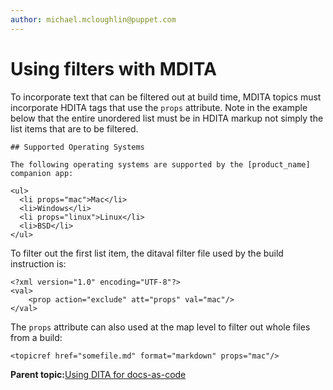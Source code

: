 ```yaml
---
author: michael.mcloughlin@puppet.com
---
```


# Using filters with MDITA

To incorporate text that can be filtered out at build time, MDITA topics must incorporate HDITA tags that use the `props` attribute. Note in the example below that the entire unordered list must be in HDITA markup not simply the list items that are to be filtered.

```
## Supported Operating Systems

The following operating systems are supported by the [product_name] companion app:

<ul>
  <li props="mac">Mac</li>
  <li>Windows</li>
  <li props="linux">Linux</li>
  <li>BSD</li>
</ul>
```

To filter out the first list item, the ditaval filter file used by the build instruction is:

```
<?xml version="1.0" encoding="UTF-8"?>
<val>
    <prop action="exclude" att="props" val="mac"/>
</val>
```

The `props` attribute can also used at the map level to filter out whole files from a build:

```
<topicref href="somefile.md" format="markdown" props="mac"/>
```

**Parent topic:**[Using DITA for docs-as-code](DITA4dac.md)

